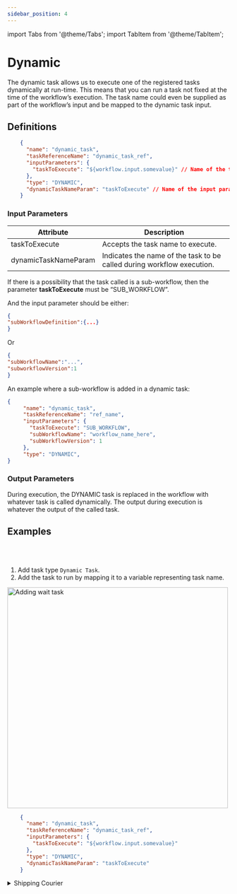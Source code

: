 ```yaml
---
sidebar_position: 4
---
```


import Tabs from '@theme/Tabs';
import TabItem from '@theme/TabItem';

# Dynamic 

The dynamic task allows us to execute one of the registered tasks dynamically at run-time. This means that you can run a task not fixed at the time of the workflow’s execution. The task name could even be supplied as part of the workflow’s input and be mapped to the dynamic task input.

## Definitions

```json
    {
      "name": "dynamic_task",
      "taskReferenceName": "dynamic_task_ref",
      "inputParameters": {
        "taskToExecute": "${workflow.input.somevalue}" // Name of the task to execute
      },
      "type": "DYNAMIC",
      "dynamicTaskNameParam": "taskToExecute" // Name of the input parameter holding the task name to execute
    }
```

### Input Parameters

| Attribute            | Description                                                            |
| -------------------- | ---------------------------------------------------------------------- |
| taskToExecute        | Accepts the task name to execute.                                      |
| dynamicTaskNameParam | Indicates the name of the task to be called during workflow execution. |

If there is a possibility that the task called is a sub-workflow, then the parameter **taskToExecute** must be “SUB_WORKFLOW”. 

And the input parameter should be either:

```json
{
"subWorkflowDefinition":{...}
}
```

Or

```json
{
"subWorkflowName":"...",
"subworkflowVersion":1
}
```

An example where a sub-workflow is added in a dynamic task:

```json
{
     "name": "dynamic_task",
     "taskReferenceName": "ref_name",
     "inputParameters": {
       "taskToExecute": "SUB_WORKFLOW",
       "subWorkflowName": "workflow_name_here",
       "subWorkflowVersion": 1
     },
     "type": "DYNAMIC",
}
```

### Output Parameters

During execution, the DYNAMIC task is replaced in the workflow with whatever task is called dynamically. The output during execution is whatever the output of the called task.

## Examples


<Tabs>
<TabItem value="UI" label="UI" className="paddedContent">

<div className="row">
<div className="col col--4">

<br/>
<br/>

1. Add task type `Dynamic Task`.
2. Add the task to run by mapping it to a variable representing task name.

</div>
<div className="col">
<div className="embed-loom-video">

<p><img src="/content/img/ui-guide-dynamic-task.png" alt="Adding wait task" width="500" height="auto"/></p>

</div>
</div>
</div>



</TabItem>
 <TabItem value="JSON" label="JSON Example">

```json
    {
      "name": "dynamic_task",
      "taskReferenceName": "dynamic_task_ref",
      "inputParameters": {
        "taskToExecute": "${workflow.input.somevalue}"
      },
      "type": "DYNAMIC",
      "dynamicTaskNameParam": "taskToExecute"
    }
```

</TabItem>
</Tabs>


<details><summary>Shipping Courier</summary>
<p>
Suppose in a workflow, we have to decide to ship the courier, but the decision is to be made during execution. The workflow looks like this:

```json
{
  "name": "Shipping_Flow",
  "description": "Ships smartly on the basis of Shipping info",
  "tasks": [
    {
      "name": "shipping_info",
      "taskReferenceName": "shipping_info",
      "inputParameters": {
      },
      "type": "SIMPLE"
    },
    {
      "name": "shipping_task",
      "taskReferenceName": "shipping_task",
      "inputParameters": {
        "taskToExecute": "${shipping_info.output.shipping_service}"
      },
      "type": "DYNAMIC",
      "dynamicTaskNameParam": "taskToExecute"
    }
  ]
}
```

The **shipping_info** task generates an output that is used to determine which task is run in the **shipping_task** DYNAMIC task. The line **"taskToExecute": "${shipping_info.output.shipping_service}"** reads the **shipping_service** output from **shipping_info**. In this example, there are two possible outputs, **ship_via_fedex** or **ship_via_ups**.

Here is the workflow with the DYNAMIC task:

<p align="center"><img src="/content/img/dynamic-task-example.png" alt="Dynamic Task Example" width="50%" height="auto"></img></p>

Now, assume a workflow execution where **shipping_info** outputs:

```json
{
 "shipping_service": "ship_via_fedex"
}
```

The DYNAMIC task **shipping_task** has been replaced with **ship_via_fedex**:


<p align="center"><img src="/content/img/ship-via-fedex.jpg" alt="Ship Via Fedex" width="50%" height="auto"></img></p>

If the output is:

```json
{
  "shipping_service": "ship_via_ups"
}
```
The DYNAMIC task **shipping_task** has been replaced with **ship_via_ups**:

<p align="center"><img src="/content/img/ship-via-ups.jpg" alt="Ship Via UPS" width="50%" height="auto"></img></p>
</p>
</details>